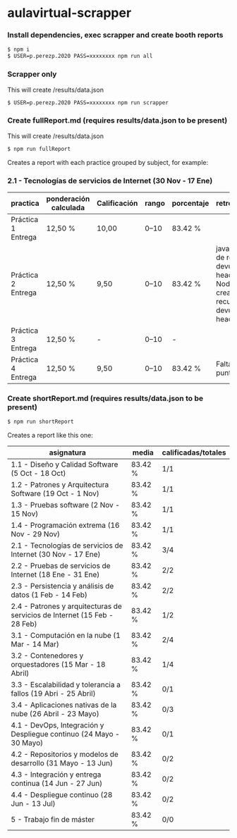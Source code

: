 # aulavirtual-scrapper

### Install dependencies, exec scrapper and create booth reports

``` bash
$ npm i
$ USER=p.perezp.2020 PASS=xxxxxxxx npm run all
```

### Scrapper only

This will create /results/data.json

``` bash
$ USER=p.perezp.2020 PASS=xxxxxxxx npm run scrapper
```

### Create fullReport.md (requires results/data.json to be present)

This will create /results/data.json

``` bash
$ npm run fullReport
```

Creates a report with each practice grouped by subject, for example:

### 2.1 - Tecnologías de servicios de Internet (30 Nov - 17 Ene)

|practica|ponderación calculada|Calificación|rango|porcentaje|retroalimentación|aporte total|
|---|---|---|---|---|---|---|
|Práctica 1 Entrega|12,50 %|10,00|0–10|83.42 %| |12,50 %|
|Práctica 2 Entrega|12,50 %|9,50|0–10|83.42 %|java * la creación de recursos no devuelve el header location Node * la creación de recursos no devuelve el header location|11,88 %|
|Práctica 3 Entrega|12,50 %|-|0–10|-| |0,00 %|
|Práctica 4  Entrega|12,50 %|9,50|0–10|83.42 %|Falta controlar el punto 4|11,88 %|

### Create shortReport.md (requires results/data.json to be present)

``` bash
$ npm run shortReport
```

Creates a report like this one:

|asignatura|media|calificadas/totales|
|---|---|---|
|1.1 - Diseño y Calidad Software (5 Oct - 18 Oct)|83.42 %|1/1|
|1.2 - Patrones y Arquitectura Software (19 Oct - 1 Nov)|83.42 %|1/1|
|1.3 - Pruebas software (2 Nov - 15 Nov)|83.42 %|1/1|
|1.4 - Programación extrema (16 Nov - 29 Nov)|83.42 %|1/1|
|2.1 - Tecnologías de servicios de Internet (30 Nov - 17 Ene)|83.42 %|3/4|
|2.2 - Pruebas de servicios de Internet (18 Ene - 31 Ene)|83.42 %|2/2|
|2.3 - Persistencia y análisis de datos (1 Feb - 14 Feb)|83.42 %|2/2|
|2.4 - Patrones y arquitecturas de servicios de Internet (15 Feb - 28 Feb)|83.42 %|1/2|
|3.1 - Computación en la nube (1 Mar - 14 Mar)|83.42 %|2/4|
|3.2 - Contenedores y orquestadores (15 Mar - 18 Abril)|83.42 %|1/4|
|3.3 - Escalabilidad y tolerancia a fallos (19 Abri - 25 Abril)|83.42 %|0/1|
|3.4 - Aplicaciones nativas de la nube (26 Abril - 23 Mayo)|83.42 %|0/3|
|4.1 - DevOps, Integración y Despliegue continuo (24 Mayo - 30 Mayo)|83.42 %|0/1|
|4.2 - Repositorios y modelos de desarrollo (31 Mayo - 13 Jun)|83.42 %|0/2|
|4.3 - Integración y entrega continua (14 Jun - 27 Jun)|83.42 %|0/2|
|4.4 - Despliegue continuo (28 Jun - 13 Jul)|83.42 %|0/2|
|5 - Trabajo fin de máster|83.42 %|0/0|
